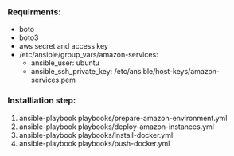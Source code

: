 ### Requirments:
  - boto
  - boto3
  - aws secret and access key
  - /etc/ansible/group_vars/amazon-services:
    - ansible_user: ubuntu
    - ansible_ssh_private_key: /etc/ansible/host-keys/amazon-services.pem

### Installiation step:
1. ansible-playbook playbooks/prepare-amazon-environment.yml
2. ansible-playbook playbooks/deploy-amazon-instances.yml
3. ansible-playbook playbooks/install-docker.yml
4. ansible-playbook playbooks/push-docker.yml
